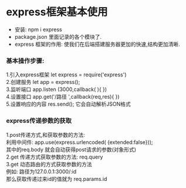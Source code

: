 # express框架基本使用
  * 安装:  npm i  express  
  * package.json 里面记录的各个模块了.
  * express 框架的作用: 使我们在后端搭建服务器更加的快速,结构更加清晰.
### 基本操作步骤:
 1.引入express框架           let express =  require('express') <br>
 2.创建服务                       let  app =  express();<br>
 3.监听端口                       app.listen (3000,callback( ){ })<br>
 4.设置接口                       app.get('/路径 ',callback(req,res){    })<br>
 5.设置响应的内容            res.send();    它会自动解析JSON格式<br>
### express传递参数的获取
 1.post传递方式,和获取参数的方法: <br>
 利用中间件:   app.use(express.urlencoded( {extended:false}));<br>
 其中的req.body 就会自动获得post请求的参数(对象形式)<br>
 2.get 传递方式获取参数的方法: req.query<br>
 3.get 动态路由的方式获取参数的方法<br>
 例如: 路径为127.0.0.1:3000/:id  <br>
 那么获取传递过来id的值就为    req.params.id<br>